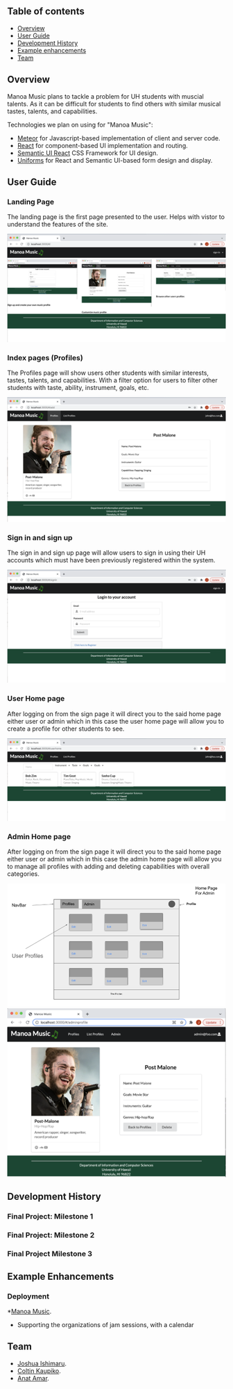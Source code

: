 ## Table of contents

* [Overview](#overview)
* [User Guide](#user-guide)
* [Development History](#development-history)
* [Example enhancements](#example-enhancements)
* [Team](#team)

## Overview

Manoa Music plans to tackle a problem for UH students with muscial talents. As it can be difficult for students to find others with similar musical tastes, talents, and capabilities. 

Technologies we plan on using for "Manoa Music":

* [Meteor](https://www.meteor.com/) for Javascript-based implementation of client and server code.
* [React](https://reactjs.org/) for component-based UI implementation and routing.
* [Semantic UI React](https://react.semantic-ui.com/) CSS Framework for UI design.
* [Uniforms](https://uniforms.tools/) for React and Semantic UI-based form design and display.

## User Guide

### Landing Page

The landing page is the first page presented to the user. Helps with vistor to understand the features of the site. 

![Landing](/images/landingmockup1.png)

### Index pages (Profiles)

The Profiles page will show users other students with similar interests, tastes, talents, and capabilities. With a filter option for users to filter other students with taste, ability, instrument, goals, etc.

![Profile](/images/profilesmockup1.png)

### Sign in and sign up

The sign in and sign up page will allow users to sign in using their UH accounts which must have been previously registered within the system. 

![SignIn](/images/signinmockup1.png)

### User Home page 

After logging on from the sign page it will direct you to the said home page either user or admin which in this case the user home page will allow you to create a profile for other students to see.

![UserHome](/images/userhomepagemockup1.png)

### Admin Home page

After logging on from the sign page it will direct you to the said home page either user or admin which in this case the admin home page will allow you to manage all profiles with adding and deleting capabilities with overall categories.

![AdminHome](/images/ManoaMusicMockup4.png)
![AdminProfileEdit](/images/ManoaMusicMockup7.png)

## Development History

### Final Project: Milestone 1

### Final Project: Milestone 2

### Final Project Milestone 3

## Example Enhancements 

### Deployment
*[Manoa Music](http://178.128.159.122/#/).

* Supporting the organizations of jam sessions, with a calendar 
## Team
* [Joshua Ishimaru](https://jishimaru2.github.io/).
* [Coltin Kaupiko](https://coltin-kai.github.io/).
* [Anat Amar](https://anatamar1.github.io/).
